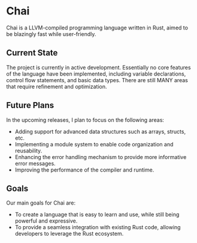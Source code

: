# Chai

Chai is a LLVM-compiled programming language written in Rust, aimed to be blazingly fast while user-friendly.

## Current State

The project is currently in active development. Essentially no core features of the language have been implemented, including variable declarations, control flow statements, and basic data types. There are still MANY areas that require refinement and optimization.

## Future Plans

In the upcoming releases, I plan to focus on the following areas:

- Adding support for advanced data structures such as arrays, structs, etc.
- Implementing a module system to enable code organization and reusability.
- Enhancing the error handling mechanism to provide more informative error messages.
- Improving the performance of the compiler and runtime.

## Goals

Our main goals for Chai are:

- To create a language that is easy to learn and use, while still being powerful and expressive.
- To provide a seamless integration with existing Rust code, allowing developers to leverage the Rust ecosystem.

